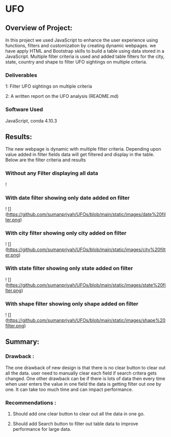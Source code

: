# UFO

## Overview of Project:
In this project we used JavaScript to enhance the user experience using functions, filters and customization by creating dynamic webpages. we have apply HTML and Bootstrap skills to build a table using data stored in a JavaScript.
Multiple filter criteria is used and added table filters for the city, state, country and shape to filter UFO sightings on multiple criteria.
 
 ### Deliverables
1: Filter UFO sightings on multiple criteria

2: A written report on the UFO analysis (README.md)

### Software Used
JavaScript, conda 4.10.3

## Results:
The new webpage is dynamic with multiple filter criteria. Depending upon value added in filter fields data will get filtered and display in the table. Below are the filter criteria and results

### Without any Filter displaying all data 

! [](https://github.com/sumanpriyah/UFOs/blob/main/static/images/No%20filter.png)

### With date filter showing only date added on filter

! [] (https://github.com/sumanpriyah/UFOs/blob/main/static/images/date%20filter.png)

### With city filter showing only city added on filter

! [] (https://github.com/sumanpriyah/UFOs/blob/main/static/images/city%20filter.png)

### With state filter showing only state added on filter

! [] (https://github.com/sumanpriyah/UFOs/blob/main/static/images/state%20filter.png)


### With shape filter showing only shape added on filter

! [] (https://github.com/sumanpriyah/UFOs/blob/main/static/images/shape%20filter.png)


## Summary:

### Drawback : 
The one drawback of new design is that there is no clear button to clear out all the data. user need to manually clear each field if search critera gets changed. One other drawback can be if there is lots of data then every time 
when user enters the value in one field the data is getting filter out one by one. It can take too much time and can impact performance.

### Recommendations : 
1. Should add one clear button to clear out all the data in one go.

2. Should add Search button to filter out table data to improve performance for large data.



